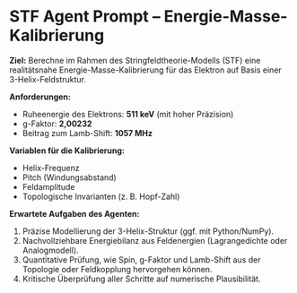 # STF Agent Prompt – Energie-Masse-Kalibrierung

**Ziel:**
Berechne im Rahmen des Stringfeldtheorie-Modells (STF) eine realitätsnahe Energie-Masse-Kalibrierung für das Elektron auf Basis einer 3-Helix-Feldstruktur.

**Anforderungen:**
- Ruheenergie des Elektrons: **511 keV** (mit hoher Präzision)
- g-Faktor: **2,00232**
- Beitrag zum Lamb-Shift: **1057 MHz**

**Variablen für die Kalibrierung:**
- Helix-Frequenz
- Pitch (Windungsabstand)
- Feldamplitude
- Topologische Invarianten (z. B. Hopf-Zahl)

**Erwartete Aufgaben des Agenten:**
1. Präzise Modellierung der 3-Helix-Struktur (ggf. mit Python/NumPy).
2. Nachvollziehbare Energiebilanz aus Feldenergien (Lagrangedichte oder Analogmodell).
3. Quantitative Prüfung, wie Spin, g-Faktor und Lamb-Shift aus der Topologie oder Feldkopplung hervorgehen können.
4. Kritische Überprüfung aller Schritte auf numerische Plausibilität.
